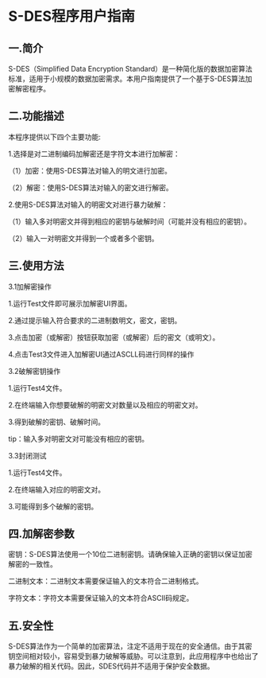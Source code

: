 # S-DES程序用户指南
## 一.简介
S-DES（Simplified Data Encryption Standard）是一种简化版的数据加密算法标准，适用于小规模的数据加密需求。本用户指南提供了一个基于S-DES算法加密解密程序。

## 二.功能描述

本程序提供以下四个主要功能:

1.选择是对二进制编码加解密还是字符文本进行加解密：

（1）加密：使用S-DES算法对输入的明文进行加密。

（2）解密：使用S-DES算法对输入的密文进行解密。

2.使用S-DES算法对输入的明密文对进行暴力破解：

（1）输入多对明密文并得到相应的密钥与破解时间（可能并没有相应的密钥）。

（2）输入一对明密文并得到一个或者多个密钥。

## 三.使用方法

3.1加解密操作

1.运行Test文件即可展示加解密UI界面。

2.通过提示输入符合要求的二进制数明文，密文，密钥。

3.点击加密（或解密）按钮获取加密（或解密）后的密文（或明文）。
     
4.点击Test3文件进入加解密UI通过ASCLL码进行同样的操作

3.2破解密钥操作

1.运行Test4文件。

2.在终端输入你想要破解的明密文对数量以及相应的明密文对。

3.得到破解的密钥、破解时间。

tip：输入多对明密文对可能没有相应的密钥。

3.3封闭测试

1.运行Test4文件。

2.在终端输入对应的明密文对。

3.可能得到多个破解的密钥。

## 四.加解密参数
密钥：S-DES算法使用一个10位二进制密钥。请确保输入正确的密钥以保证加密解密的一致性。

二进制文本：二进制文本需要保证输入的文本符合二进制格式。

字符文本：字符文本需要保证输入的文本符合ASCⅡ码规定。

## 五.安全性
S-DES算法作为一个简单的加密算法，注定不适用于现在的安全通信。由于其密钥空间相对较小，容易受到暴力破解等威胁。可以注意到，此应用程序中也给出了暴力破解的相关代码。因此，SDES代码并不适用于保护安全数据。

